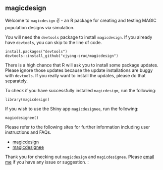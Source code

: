 ## magicdesign

Welcome to `magicdesign` :v: - an R package for creating and testing MAGIC population designs via simulation.  

You will need the `devtools` package to install `magicdesign`. If you already have `devtools`, you can skip to the line of code.  

`install.packages("devtools")`  
`devtools::install_github("cjyang-sruc/magicdesign")`  

There is a high chance that R will ask you to install some package updates. Please ignore those updates because the update installations are buggy with `devtools`. If you really want to install the updates, please do that separately.  

To check if you have successfully installed `magicdesign`, run the following:  

`library(magicdesign)`  

If you wish to use the Shiny app `magicdesignee`, run the following:  

`magicdesignee()`  

Please refer to the following sites for further information including user instructions and FAQs.  

* [magicdesign](https://cjyang-sruc.github.io/magicdesign/)  
* [magicdesignee](https://cjyang-sruc.github.io/magicdesignee/)  

Thank you for checking out `magicdesign` and `magicdesignee`. Please [email me](mailto:cyang@sruc.ac.uk) if you have any issue or suggestion.  :
